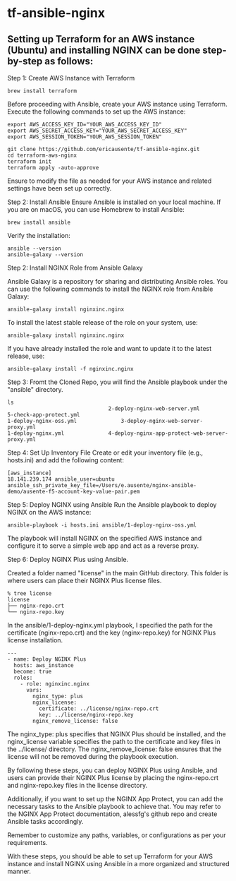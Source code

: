 # tf-ansible-nginx

## Setting up Terraform for an AWS instance (Ubuntu) and installing NGINX can be done step-by-step as follows:


Step 1: Create AWS Instance with Terraform

```
brew install terraform
```

Before proceeding with Ansible, create your AWS instance using Terraform. Execute the following commands to set up the AWS instance:

```
export AWS_ACCESS_KEY_ID="YOUR_AWS_ACCESS_KEY_ID"
export AWS_SECRET_ACCESS_KEY="YOUR_AWS_SECRET_ACCESS_KEY"
export AWS_SESSION_TOKEN="YOUR_AWS_SESSION_TOKEN"
```

```
git clone https://github.com/ericausente/tf-ansible-nginx.git
cd terraform-aws-nginx
terraform init
terraform apply -auto-approve
```

Ensure to modify the file as needed for your AWS instance and related settings have been set up correctly.


Step 2: Install Ansible
Ensure Ansible is installed on your local machine. If you are on macOS, you can use Homebrew to install Ansible:
```
brew install ansible
```

Verify the installation:
```
ansible --version
ansible-galaxy --version
```

Step 2: Install NGINX Role from Ansible Galaxy

Ansible Galaxy is a repository for sharing and distributing Ansible roles. You can use the following commands to install the NGINX role from Ansible Galaxy:
```
ansible-galaxy install nginxinc.nginx
```

To install the latest stable release of the role on your system, use:

```
ansible-galaxy install nginxinc.nginx
```

If you have already installed the role and want to update it to the latest release, use:
```
ansible-galaxy install -f nginxinc.nginx
```

Step 3: Fromt the Cloned Repo, you will find the Ansible playbook under the "ansible" directory. 
```
ls
                    			2-deploy-nginx-web-server.yml			5-check-app-protect.yml
1-deploy-nginx-oss.yml				3-deploy-nginx-web-server-proxy.yml		
1-deploy-nginx.yml				4-deploy-nginx-app-protect-web-server-proxy.yml	

```

Step 4: Set Up Inventory File
Create or edit your inventory file (e.g., hosts.ini) and add the following content:

```
[aws_instance]
18.141.239.174 ansible_user=ubuntu ansible_ssh_private_key_file=/Users/e.ausente/nginx-ansible-demo/ausente-f5-account-key-value-pair.pem
```

Step 5: Deploy NGINX using Ansible
Run the Ansible playbook to deploy NGINX on the AWS instance:

```
ansible-playbook -i hosts.ini ansible/1-deploy-nginx-oss.yml
```

The playbook will install NGINX on the specified AWS instance and configure it to serve a simple web app and act as a reverse proxy.


Step 6: Deploy NGINX Plus using Ansible.

Created a folder named "license" in the main GitHub directory. This folder is where users can place their NGINX Plus license files.

```
% tree license 
license
├── nginx-repo.crt
└── nginx-repo.key
```


In the ansible/1-deploy-nginx.yml playbook, I specified the path for the certificate (nginx-repo.crt) and the key (nginx-repo.key) for NGINX Plus license installation.

```
---
- name: Deploy NGINX Plus
  hosts: aws_instance
  become: true
  roles:
    - role: nginxinc.nginx
      vars:
        nginx_type: plus
        nginx_license:
          certificate: ../license/nginx-repo.crt
          key: ../license/nginx-repo.key
        nginx_remove_license: false
```

The nginx_type: plus specifies that NGINX Plus should be installed, and the nginx_license variable specifies the path to the certificate and key files in the ../license/ directory. The nginx_remove_license: false ensures that the license will not be removed during the playbook execution.

By following these steps, you can deploy NGINX Plus using Ansible, and users can provide their NGINX Plus license by placing the nginx-repo.crt and nginx-repo.key files in the license directory.


Additionally, if you want to set up the NGINX App Protect, you can add the necessary tasks to the Ansible playbook to achieve that. You may refer to the NGINX App Protect documentation, alessfg's github repo and create Ansible tasks accordingly.

Remember to customize any paths, variables, or configurations as per your requirements. 

With these steps, you should be able to set up Terraform for your AWS instance and install NGINX using Ansible in a more organized and structured manner.
